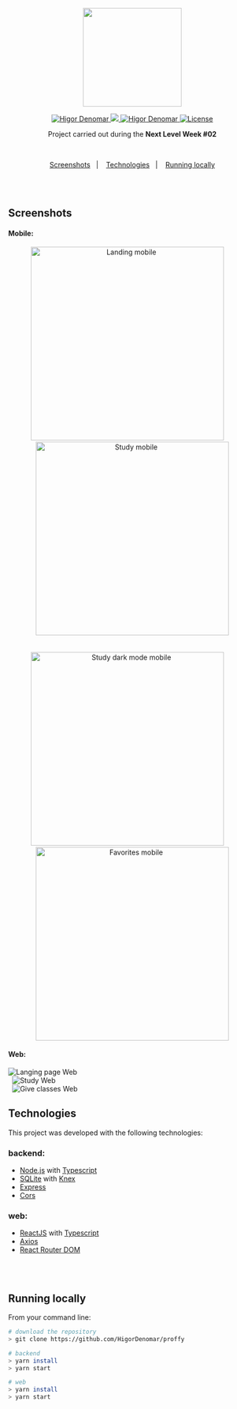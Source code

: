 <div align="center">

  <img src="./readme/purple-logo.svg" width="200px" /> <br />

  <a href="https://www.linkedin.com/in/higordenomar/">
      <img alt="Higor Denomar" src="https://img.shields.io/badge/-HigorDenomar-8257E5?style=flat&logo=Linkedin&logoColor=white" />
   </a>
  
  <a href="https://twitter.com/higordenomar">
    <img src="https://img.shields.io/badge/-%40higordenomar-8257E5?style=flat&logo=Twitter&logoColor=white" />
  </a>

  <a href="https://mailto:higordenomar@gmail.com">
    <img alt="Higor Denomar" src="https://img.shields.io/badge/-higordenomar%40gmail.com-8257E5?style=flat&logo=Gmail&logoColor=white" />
  </a>
  
  <a href="https://github.com/HigorDenomar/proffy/blob/master/LICENSE">
    <img alt="License" src="https://img.shields.io/badge/license-MIT-8257E5">
  </a>
  
  <br/>
  
  <p>Project carried out during the <b>Next Level Week #02</b></p>

</div>

<br>

<p align="center">
  <a href="#screens">Screenshots</a>&nbsp;&nbsp;&nbsp;|&nbsp;&nbsp;&nbsp;
  <a href="#techs">Technologies</a>&nbsp;&nbsp;&nbsp;|&nbsp;&nbsp;&nbsp;
  <a href="#running-locally">Running locally</a>
</p>

<br/>&nbsp;

<h2 id="screens"> Screenshots </h2>

<h4>Mobile:</h4>

<div align="center">
  <img src="./readme/screenshots/mobile/landing.jpg" alt="Landing mobile" width="392" />
  &nbsp;&nbsp;&nbsp;&nbsp;
  <img src="./readme/screenshots/mobile/classes.jpg" alt="Study mobile" width="392" />
</div>
<br/>&nbsp;

<div align="center">
  <img src="./readme/screenshots/mobile/classes-dark.jpg" alt="Study dark mode mobile" width="392" />
  &nbsp;&nbsp;&nbsp;&nbsp;
  <img src="./readme/screenshots/mobile/favorites.jpg" alt="Favorites mobile" width="392" />
</div>

<h4>Web:</h4>

<img src="./readme/screenshots/web/landing.png" alt="Langing page Web" />
<br/>&nbsp;

<img src="./readme/screenshots/web/study.png" alt="Study Web" />
<br/>&nbsp;
<img src="./readme/screenshots/web/give-classes.png" alt="Give classes Web" />

<h2 id="techs"> Technologies </h2>

This project was developed with the following technologies:

### backend:
- [Node.js](https://nodejs.org/en/docs/) with [Typescript](https://www.typescriptlang.org/)
- [SQLite](https://www.sqlite.org/index.html) with [Knex](http://knexjs.org/)
- [Express](https://expressjs.com/)
- [Cors](https://github.com/expressjs/cors)

### web:
- [ReactJS](https://reactjs.org/) with [Typescript](https://www.typescriptlang.org/)
- [Axios](https://github.com/axios/axios)
- [React Router DOM](https://reactrouter.com/web/guides/quick-start)


<br/>&nbsp;

<h2 id="running-locally"> Running locally </h2>

From your command line:

```sh
# download the repository
> git clone https://github.com/HigorDenomar/proffy

# backend
> yarn install
> yarn start

# web
> yarn install
> yarn start
```
